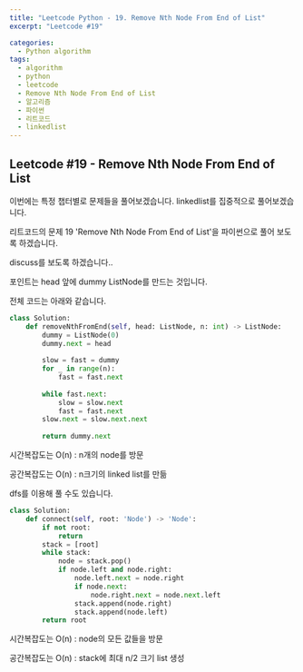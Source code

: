 ```yaml
---
title: "Leetcode Python - 19. Remove Nth Node From End of List"
excerpt: "Leetcode #19"

categories:
  - Python algorithm
tags:
  - algorithm
  - python
  - leetcode
  - Remove Nth Node From End of List
  - 알고리즘
  - 파이썬
  - 리트코드
  - linkedlist
---
```


## Leetcode #19 - Remove Nth Node From End of List

이번에는 특정 챕터별로 문제들을 풀어보겠습니다.
linkedlist를 집중적으로 풀어보겠습니다.

리트코드의 문제 19 'Remove Nth Node From End of List'을 파이썬으로 풀어 보도록 하겠습니다. 

discuss를 보도록 하겠습니다..

포인트는 head 앞에 dummy ListNode를 만드는 것입니다.

전체 코드는 아래와 같습니다.
```python
class Solution:
    def removeNthFromEnd(self, head: ListNode, n: int) -> ListNode:
        dummy = ListNode(0)
        dummy.next = head
        
        slow = fast = dummy
        for _ in range(n):
            fast = fast.next
        
        while fast.next:
            slow = slow.next
            fast = fast.next
        slow.next = slow.next.next
            
        return dummy.next
```

시간복잡도는 O(n) : n개의 node를 방문

공간복잡도는 O(n) : n크기의 linked list를 만듦



dfs를 이용해 풀 수도 있습니다.

```python
class Solution:
    def connect(self, root: 'Node') -> 'Node':
        if not root:
            return
        stack = [root]
        while stack:
            node = stack.pop()
            if node.left and node.right:
                node.left.next = node.right
                if node.next:
                    node.right.next = node.next.left
                stack.append(node.right)
                stack.append(node.left)
        return root
```

시간복잡도는 O(n) : node의 모든 값들을 방문

공간복잡도는 O(n) : stack에 최대 n/2 크기 list 생성
